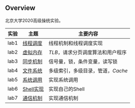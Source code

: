 ## Overview
北京大学2020高级操统实验。

| 实验 | 主题                                     | 主要内容                          |
| ---- | ---------------------------------------- | --------------------------------- |
| lab1 | [线程调度](labs/Thread/README.md)        | 线程机制和线程调度实现            |
| lab2 | [虚拟内存](labs/VirtualMemory/README.md) | *TLB*，请求分页调度算法和用户程序 |
| lab3 | [同步机制](labs/Synchronize/README.md)   | 信号量，锁，条件变量，读写锁      |
| lab4 | [文件系统](labs/FileSystem/README.md)    | 多级索引，多级目录，管道，*Cache* |
| lab5 | [系统调用](labs/Syscall/README.md)       | 实现系统调用                      |
| lab6 | [Shell实现](labs/Shell/README.md)        | 实现自己的Shell                   |
| lab7 | [通信机制](labs/IPC/README.md)           | 实现通信机制                      |
